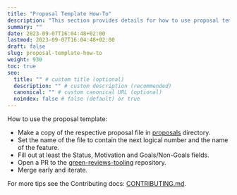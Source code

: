 ```yaml
---
title: "Proposal Template How-To"
description: "This section provides details for how to use proposal templates."
summary: ""
date: 2023-09-07T16:04:48+02:00
lastmod: 2023-09-07T16:04:48+02:00
draft: false
slug: proposal-template-how-to
weight: 930
toc: true
seo:
  title: "" # custom title (optional)
  description: "" # custom description (recommended)
  canonical: "" # custom canonical URL (optional)
  noindex: false # false (default) or true
---
```


How to use the proposal template:

- Make a copy of the respective proposal file in [proposals](../proposals/) directory.
- Set the name of the file to contain the next logical number and the name of the feature.
- Fill out at least the Status, Motivation and Goals/Non-Goals fields.
- Open a PR to the [green-reviews-tooling](https://github.com/cncf-tags/green-reviews-tooling) repository.
- Merge early and iterate.

For more tips see the Contributing docs: [CONTRIBUTING.md](https://github.com/cncf-tags/green-reviews-tooling/blob/main/CONTRIBUTING.md#proposals).
